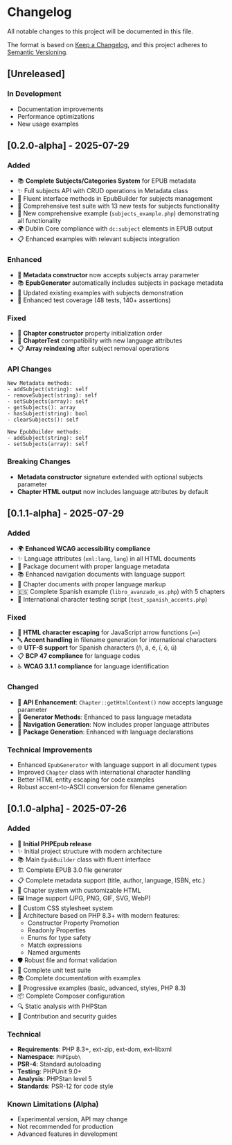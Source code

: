 # Changelog

All notable changes to this project will be documented in this file.

The format is based on [Keep a Changelog](https://keepachangelog.com/en/1.0.0/),
and this project adheres to [Semantic Versioning](https://semver.org/spec/v2.0.0.html).

## [Unreleased]

### In Development
- Documentation improvements
- Performance optimizations
- New usage examples

## [0.2.0-alpha] - 2025-07-29

### Added
- 📚 **Complete Subjects/Categories System** for EPUB metadata
- ✨ Full subjects API with CRUD operations in Metadata class
- 🔧 Fluent interface methods in EpubBuilder for subjects management
- 🧪 Comprehensive test suite with 13 new tests for subjects functionality
- 📖 New comprehensive example (`subjects_example.php`) demonstrating all functionality
- 🌍 Dublin Core compliance with `dc:subject` elements in EPUB output
- 📋 Enhanced examples with relevant subjects integration

### Enhanced
- 🔄 **Metadata constructor** now accepts subjects array parameter
- 📚 **EpubGenerator** automatically includes subjects in package metadata
- 📖 Updated existing examples with subjects demonstration
- 🧪 Enhanced test coverage (48 tests, 140+ assertions)

### Fixed
- 🐛 **Chapter constructor** property initialization order
- 🔧 **ChapterTest** compatibility with new language attributes
- 📋 **Array reindexing** after subject removal operations

### API Changes
```
New Metadata methods:
- addSubject(string): self
- removeSubject(string): self  
- setSubjects(array): self
- getSubjects(): array
- hasSubject(string): bool
- clearSubjects(): self

New EpubBuilder methods:
- addSubject(string): self
- setSubjects(array): self
```

### Breaking Changes
- **Metadata constructor** signature extended with optional subjects parameter
- **Chapter HTML output** now includes language attributes by default

## [0.1.1-alpha] - 2025-07-29

### Added
- 🌍 **Enhanced WCAG accessibility compliance**
- ✨ Language attributes (`xml:lang`, `lang`) in all HTML documents
- 🔧 Package document with proper language metadata
- 📚 Enhanced navigation documents with language support
- 📖 Chapter documents with proper language markup
- 🇪🇸 Complete Spanish example (`libro_avanzado_es.php`) with 5 chapters
- 🧪 International character testing script (`test_spanish_accents.php`)

### Fixed
- 🐛 **HTML character escaping** for JavaScript arrow functions (`=>`)
- 🔤 **Accent handling** in filename generation for international characters
- 🌐 **UTF-8 support** for Spanish characters (ñ, á, é, í, ó, ú)
- 📋 **BCP 47 compliance** for language codes
- ♿ **WCAG 3.1.1 compliance** for language identification

### Changed
- 🔄 **API Enhancement**: `Chapter::getHtmlContent()` now accepts language parameter
- 🔄 **Generator Methods**: Enhanced to pass language metadata
- 🔄 **Navigation Generation**: Now includes proper language attributes
- 🔄 **Package Generation**: Enhanced with language declarations

### Technical Improvements
- Enhanced `EpubGenerator` with language support in all document types
- Improved `Chapter` class with international character handling
- Better HTML entity escaping for code examples
- Robust accent-to-ASCII conversion for filename generation

## [0.1.0-alpha] - 2025-07-26

### Added
- 🎉 **Initial PHPEpub release**
- ✨ Initial project structure with modern architecture
- 📚 Main `EpubBuilder` class with fluent interface
- 🏗️ Complete EPUB 3.0 file generator
- 📋 Complete metadata support (title, author, language, ISBN, etc.)
- 📖 Chapter system with customizable HTML
- 🖼️ Image support (JPG, PNG, GIF, SVG, WebP)
- 🎨 Custom CSS stylesheet system
- 🔧 Architecture based on PHP 8.3+ with modern features:
  - Constructor Property Promotion
  - Readonly Properties
  - Enums for type safety
  - Match expressions
  - Named arguments
- 🛡️ Robust file and format validation
- 🧪 Complete unit test suite
- 📚 Complete documentation with examples
- 🚀 Progressive examples (basic, advanced, styles, PHP 8.3)
- 📦 Complete Composer configuration
- 🔍 Static analysis with PHPStan
- 📄 Contribution and security guides

### Technical
- **Requirements**: PHP 8.3+, ext-zip, ext-dom, ext-libxml
- **Namespace**: `PHPEpub\`
- **PSR-4**: Standard autoloading
- **Testing**: PHPUnit 9.0+
- **Analysis**: PHPStan level 5
- **Standards**: PSR-12 for code style

### Known Limitations (Alpha)
- Experimental version, API may change
- Not recommended for production
- Advanced features in development

